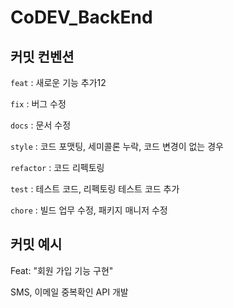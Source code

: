 # CoDEV_BackEnd

## 커밋 컨벤션
`feat` : 새로운 기능 추가12

`fix` : 버그 수정

`docs` : 문서 수정

`style` : 코드 포맷팅, 세미콜론 누락, 코드 변경이 없는 경우

`refactor` : 코드 리펙토링

`test` : 테스트 코드, 리펙토링 테스트 코드 추가

`chore` : 빌드 업무 수정, 패키지 매니저 수정

## 커밋 예시

Feat: "회원 가입 기능 구현"

SMS, 이메일 중복확인 API 개발
